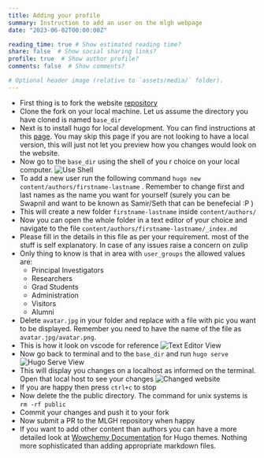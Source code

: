 ```yaml
---
title: Adding your profile
summary: Instruction to add an user on the mlgh webpage
date: "2023-06-02T00:00:00Z"

reading_time: true # Show estimated reading time?
share: false  # Show social sharing links?
profile: true  # Show author profile?
comments: false  # Show comments?

# Optional header image (relative to `assets/media/` folder).
---
```

- First thing is to fork the website [repository](https://github.com/MLGlobalHealth/starter-hugo-research-group)
- Clone the fork on your local machine. Let us assume the directory you have cloned is named `base_dir` 
- Next is to install hugo for local development. You can find instructions  at this [page](https://gohugo.io/installation/). You may skip this page if you are not looking to have a local version, this will just not let you preview how you changes would look on the website.
- Now go to the `base_dir` using the shell of you r choice on your local computer.
![Use Shell](add_person_1.png "Mac OS Sheel after cloning the repo.")
- To add a new user run the following command `hugo new content/authors/firstname-lastname` . Remember to change first and last names as the name you want for yourself (surely you can be Swapnil and want to be known as Samir/Seth that can be benefecial :P )
- This will create a new folder `firstname-lastname` inside  `content/authors/`
- Now you can open the whole folder in a text editor of your choice and navigate to the file `content/authors/firstname-lastname/_index.md`
- Please fill in the details in this file as per your requirement. most of the stuff is self explanatory. In case of any issues raise a concern on zulip
- Only thing to know is that in area with `user_groups` the allowed values are:
    - Principal Investigators
    - Researchers
    - Grad Students
    - Administration
    - Visitors
    - Alumni
- Delete `avatar.jpg` in your folder and replace with a file with pic you want to be displayed. Remember you need to have the name of the file as `avatar.jpg/avatar.png`.
- This is how it look on vscode for reference
![Text Editor View](add_person_2.png "VSCODE view of the repo and added new folder.")
- Now go back to terminal and to the `base_dir` and run `hugo serve`
![Hugo Serve View](add_person_3.png "View of the terminal after running hugo serve.")
- This will display you changes on a localhost as informed on the terminal. Open that local host to see your changes 
![Changed website](add_person_4.png "Your changes on the local host.")
- If you are  happy then press `ctrl+c` to stop
- Now delete the the public directory. The command for unix systems is `rm -rf public`
- Commit your changes and push it to your fork
- Now submit a PR to the MLGH repository when happy 
- If you want to add other content than authors you can have a more detailed look at  [Wowchemy Documentation](https://wowchemy.com/docs/getting-started/) for Hugo themes. Nothing more sophisticated than adding appropriate markdown files.
